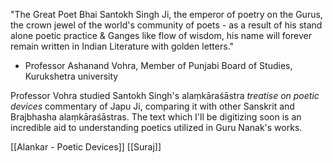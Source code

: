 "The Great Poet Bhai Santokh Singh Ji, the emperor of poetry on the Gurus, the crown jewel of the world's community of poets - as a result of his stand alone poetic practice & Ganges like flow of wisdom, his name will forever remain written in Indian Literature with golden letters." 
- Professor Ashanand Vohra, Member of Punjabi Board of Studies, Kurukshetra university 

Professor Vohra studied Santokh Singh's alaṃkāraśāstra *treatise on poetic devices* commentary of Japu Ji, comparing it with other Sanskrit and Brajbhasha alaṃkāraśāstras. The text which I'll be digitizing soon is an incredible aid to understanding poetics utilized in Guru Nanak's works.

[[Alankar - Poetic Devices]]
[[Suraj]]
